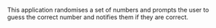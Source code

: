 This application randomises a set of numbers and prompts the user to guess the correct number and notifies them if they are correct. 
